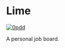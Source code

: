 # Lime

[![0pdd](https://www.0pdd.com/svg?name=proofit404/lime)](https://www.0pdd.com/p?name=proofit404/lime)

A personal job board.

<!--
 @todo #8 Add .gitignore file.
 -->
<!--
 @todo #8 Add pyproject.toml file.
 -->
<!--
 @todo #8 Setup coverage.
 -->
<!--
 @todo #8 Setup pre-commit.
 -->
<!--
 @todo #8 Setup import linter.
 -->
<!--
 @todo #8 Setup bellybutton.
 * Force entities to use attrs frozen.
 * Force private classes.
 * Deny validators and converters.
 -->
<!--
 @todo #8 Add package.json file.
 -->
<!--
 @todo #8 Setup docker-compose.
 -->
<!--
 @todo #8 Setup Sentry.
 -->
<!--
 @todo #8 Setup Prometheus.
 -->
<!--
 @todo #8 Setup Azure Pipelines.
 -->
<!--
 @todo #8 Setup Danger JS.
 -->
<!--
 @todo #8 Setup Rultor.
 -->
<!--
 @todo #8 Setup DependaBot.
 -->

